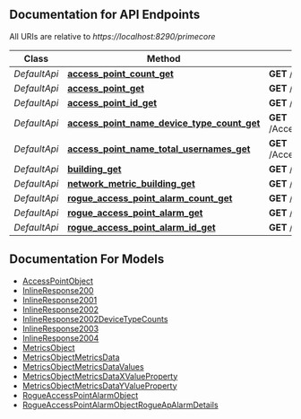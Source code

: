 ## Documentation for API Endpoints

All URIs are relative to *https://localhost:8290/primecore*

Class | Method | HTTP request | Description
------------ | ------------- | ------------- | -------------
*DefaultApi* | [**access_point_count_get**](docs/DefaultApi.md#access_point_count_get) | **GET** /AccessPoint/Count | 
*DefaultApi* | [**access_point_get**](docs/DefaultApi.md#access_point_get) | **GET** /AccessPoint | 
*DefaultApi* | [**access_point_id_get**](docs/DefaultApi.md#access_point_id_get) | **GET** /AccessPoint/{id} | 
*DefaultApi* | [**access_point_name_device_type_count_get**](docs/DefaultApi.md#access_point_name_device_type_count_get) | **GET** /AccessPoint/{name}/DeviceTypeCount | 
*DefaultApi* | [**access_point_name_total_usernames_get**](docs/DefaultApi.md#access_point_name_total_usernames_get) | **GET** /AccessPoint/{name}/TotalUsernames | 
*DefaultApi* | [**building_get**](docs/DefaultApi.md#building_get) | **GET** /Building | 
*DefaultApi* | [**network_metric_building_get**](docs/DefaultApi.md#network_metric_building_get) | **GET** /NetworkMetric/{building} | 
*DefaultApi* | [**rogue_access_point_alarm_count_get**](docs/DefaultApi.md#rogue_access_point_alarm_count_get) | **GET** /RogueAccessPointAlarm/Count | 
*DefaultApi* | [**rogue_access_point_alarm_get**](docs/DefaultApi.md#rogue_access_point_alarm_get) | **GET** /RogueAccessPointAlarm | 
*DefaultApi* | [**rogue_access_point_alarm_id_get**](docs/DefaultApi.md#rogue_access_point_alarm_id_get) | **GET** /RogueAccessPointAlarm/{id} | 


## Documentation For Models

 - [AccessPointObject](docs/AccessPointObject.md)
 - [InlineResponse200](docs/InlineResponse200.md)
 - [InlineResponse2001](docs/InlineResponse2001.md)
 - [InlineResponse2002](docs/InlineResponse2002.md)
 - [InlineResponse2002DeviceTypeCounts](docs/InlineResponse2002DeviceTypeCounts.md)
 - [InlineResponse2003](docs/InlineResponse2003.md)
 - [InlineResponse2004](docs/InlineResponse2004.md)
 - [MetricsObject](docs/MetricsObject.md)
 - [MetricsObjectMetricsData](docs/MetricsObjectMetricsData.md)
 - [MetricsObjectMetricsDataValues](docs/MetricsObjectMetricsDataValues.md)
 - [MetricsObjectMetricsDataXValueProperty](docs/MetricsObjectMetricsDataXValueProperty.md)
 - [MetricsObjectMetricsDataYValueProperty](docs/MetricsObjectMetricsDataYValueProperty.md)
 - [RogueAccessPointAlarmObject](docs/RogueAccessPointAlarmObject.md)
 - [RogueAccessPointAlarmObjectRogueApAlarmDetails](docs/RogueAccessPointAlarmObjectRogueApAlarmDetails.md)



